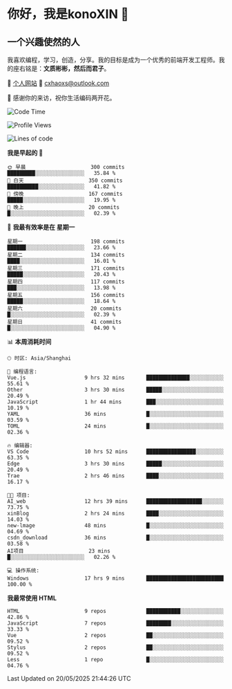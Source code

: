 <!--
**konoXIN/konoXIN** is a ✨ _special_ ✨ repository because its `README.md` (this file) appears on your GitHub profile.

Here are some ideas to get you started:

- 🔭 I’m currently working on ...
- 🌱 I’m currently learning ...
- 👯 I’m looking to collaborate on ...
- 🤔 I’m looking for help with ...
- 💬 Ask me about ...
- 📫 How to reach me: ...
- 😄 Pronouns: ...
- ⚡ Fun fact: ...
-->
# 你好，我是konoXIN 👋
## 一个兴趣使然的人

我喜欢编程，学习，创造，分享。我的目标是成为一个优秀的前端开发工程师。我的座右铭是：**文质彬彬，然后而君子**。

📄 [个人网站](https://www.konoxin.top/)  📮 cxhaoxs@outlook.com
    
👋 感谢你的来访，祝你生活编码两开花。
 <!--START_SECTION:waka-->
![Code Time](http://img.shields.io/badge/Code%20Time-2%2C177%20hrs%2028%20mins-blue)

![Profile Views](http://img.shields.io/badge/%E4%B8%AA%E4%BA%BA%E8%B5%84%E6%96%99%E8%A7%82%E7%9C%8B%E6%AC%A1%E6%95%B0-0-blue)

![Lines of code](https://img.shields.io/badge/%E4%BB%8E%E3%80%8CHello%20World%E3%80%8D%E8%B5%B7%E6%88%91%E5%B7%B2%E7%BB%8F%E5%86%99%E4%BA%86-321.4%20thousand%20%E8%A1%8C%E4%BB%A3%E7%A0%81-blue)

**我是早起的 🐤** 

```text
🌞 早晨                     300 commits         █████████░░░░░░░░░░░░░░░░   35.84 % 
🌆 白天                     350 commits         ██████████░░░░░░░░░░░░░░░   41.82 % 
🌃 傍晚                     167 commits         █████░░░░░░░░░░░░░░░░░░░░   19.95 % 
🌙 晚上                     20 commits          █░░░░░░░░░░░░░░░░░░░░░░░░   02.39 % 
```
📅 **我最有效率是在 星期一** 

```text
星期一                      198 commits         ██████░░░░░░░░░░░░░░░░░░░   23.66 % 
星期二                      134 commits         ████░░░░░░░░░░░░░░░░░░░░░   16.01 % 
星期三                      171 commits         █████░░░░░░░░░░░░░░░░░░░░   20.43 % 
星期四                      117 commits         ███░░░░░░░░░░░░░░░░░░░░░░   13.98 % 
星期五                      156 commits         █████░░░░░░░░░░░░░░░░░░░░   18.64 % 
星期六                      20 commits          █░░░░░░░░░░░░░░░░░░░░░░░░   02.39 % 
星期日                      41 commits          █░░░░░░░░░░░░░░░░░░░░░░░░   04.90 % 
```


📊 **本周消耗时间** 

```text
🕑︎ 时区: Asia/Shanghai

💬 编程语言: 
Vue.js                   9 hrs 32 mins       ██████████████░░░░░░░░░░░   55.61 % 
Other                    3 hrs 30 mins       █████░░░░░░░░░░░░░░░░░░░░   20.49 % 
JavaScript               1 hr 44 mins        ███░░░░░░░░░░░░░░░░░░░░░░   10.19 % 
YAML                     36 mins             █░░░░░░░░░░░░░░░░░░░░░░░░   03.59 % 
TOML                     24 mins             █░░░░░░░░░░░░░░░░░░░░░░░░   02.36 % 

🔥 编辑器: 
VS Code                  10 hrs 52 mins      ████████████████░░░░░░░░░   63.35 % 
Edge                     3 hrs 30 mins       █████░░░░░░░░░░░░░░░░░░░░   20.49 % 
Trae                     2 hrs 46 mins       ████░░░░░░░░░░░░░░░░░░░░░   16.17 % 

🐱‍💻 项目: 
AI_web                   12 hrs 39 mins      ██████████████████░░░░░░░   73.75 % 
xinBlog                  2 hrs 24 mins       ████░░░░░░░░░░░░░░░░░░░░░   14.03 % 
new-lmage                48 mins             █░░░░░░░░░░░░░░░░░░░░░░░░   04.69 % 
csdn_download            36 mins             █░░░░░░░░░░░░░░░░░░░░░░░░   03.58 % 
AI项目                     23 mins             █░░░░░░░░░░░░░░░░░░░░░░░░   02.26 % 

💻 操作系统: 
Windows                  17 hrs 9 mins       █████████████████████████   100.00 % 
```

**我最常使用 HTML** 

```text
HTML                     9 repos             ███████████░░░░░░░░░░░░░░   42.86 % 
JavaScript               7 repos             ████████░░░░░░░░░░░░░░░░░   33.33 % 
Vue                      2 repos             ██░░░░░░░░░░░░░░░░░░░░░░░   09.52 % 
Stylus                   2 repos             ██░░░░░░░░░░░░░░░░░░░░░░░   09.52 % 
Less                     1 repo              █░░░░░░░░░░░░░░░░░░░░░░░░   04.76 % 
```




 Last Updated on 20/05/2025 21:44:26 UTC
<!--END_SECTION:waka-->
